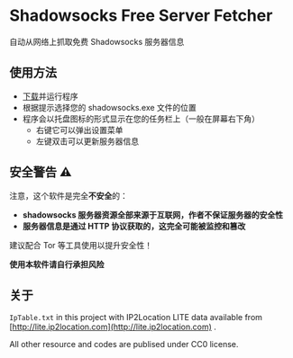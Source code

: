 # Shadowsocks Free Server Fetcher

自动从网络上抓取免费 Shadowsocks 服务器信息

## 使用方法

* [下载](https://github.com/tiansh/sfsf/releases/download/1.4.0/sfsf.exe)并运行程序
* 根据提示选择您的 shadowsocks.exe 文件的位置
* 程序会以托盘图标的形式显示在您的任务栏上（一般在屏幕右下角）
    * 右键它可以弹出设置菜单
    * 左键双击可以更新服务器信息

## 安全警告 ⚠

注意，这个软件是完全**不安全**的：

* **shadowsocks 服务器资源全部来源于互联网，作者不保证服务器的安全性**
* **服务器信息是通过 HTTP 协议获取的，这完全可能被监控和篡改**

建议配合 Tor 等工具使用以提升安全性！

**使用本软件请自行承担风险**

## 关于

`IpTable.txt` in this project with IP2Location LITE data available from [http://lite.ip2location.com](http://lite.ip2location.com) .

All other resource and codes are publised under CC0 license.
